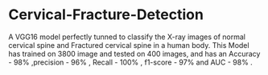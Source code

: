 # Cervical-Fracture-Detection
A VGG16 model perfectly tunned to classify the X-ray images of normal cervical spine and Fractured cervical spine in a human body. This Model has trained on 3800 image and tested on 400 images, and has an Accuracy - 98% ,precision - 96% , Recall - 100% , f1-score - 97% and AUC - 98% .
